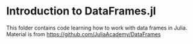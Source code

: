 # Introduction to DataFrames.jl
This folder contains code learning how to work with data frames in Julia. Material is from https://github.com/JuliaAcademy/DataFrames
